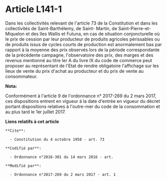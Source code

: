 # Article L141-1

Dans les collectivités relevant de l'article 73 de la Constitution et dans les collectivités de Saint-Barthélemy, de Saint-
Martin, de Saint-Pierre-et-Miquelon et des îles Wallis et Futuna, en cas de situation conjoncturelle où le prix de cession
par leur producteur de produits agricoles périssables ou de produits issus de cycles courts de production est anormalement
bas par rapport à la moyenne des prix observés lors de la période correspondante de la précédente campagne, l'observatoire
des prix, des marges et des revenus mentionné au titre Ier A du livre IX du code de commerce peut proposer au représentant de
l'Etat de rendre obligatoire l'affichage sur les lieux de vente du prix d'achat au producteur et du prix de vente au
consommateur.

**Nota:**

Conformément à l'article 9 de l'ordonnance n° 2017-269 du 2 mars 2017, ces dispositions entrent en vigueur à la date d'entrée
en vigueur du décret portant dispositions relatives à l'outre-mer du code de la consommation et au plus tard le 1er juillet
2017.

**Liens relatifs à cet article**

	**Cite**:

	  - Constitution du 4 octobre 1958 - art. 73

	**Codifié par**:

	  - Ordonnance n°2016-301 du 14 mars 2016 - art.

	**Modifié par**:

	  - Ordonnance n°2017-269 du 2 mars 2017 - art. 1
